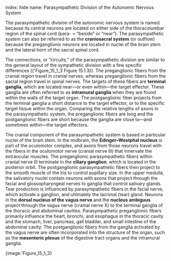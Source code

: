 index: hide
name: Parasympathetic Division of the Autonomic Nervous System

The parasympathetic division of the autonomic nervous system is named because its central neurons are located on either side of the thoracolumbar region of the spinal cord (para- = “beside” or “near”). The parasympathetic system can also be referred to as the  **craniosacral system** (or outflow) because the preganglionic neurons are located in nuclei of the brain stem and the lateral horn of the sacral spinal cord.

The connections, or “circuits,” of the parasympathetic division are similar to the general layout of the sympathetic division with a few specific differences ({'Figure_15_1_3 Figure 15.1.3}). The preganglionic fibers from the cranial region travel in cranial nerves, whereas preganglionic fibers from the sacral region travel in spinal nerves. The targets of these fibers are  **terminal ganglia**, which are located near—or even within—the target effector. These ganglia are often referred to as  **intramural ganglia** when they are found within the walls of the target organ. The postganglionic fiber projects from the terminal ganglia a short distance to the target effector, or to the specific target tissue within the organ. Comparing the relative lengths of axons in the parasympathetic system, the preganglionic fibers are long and the postganglionic fibers are short because the ganglia are close to—and sometimes within—the target effectors.

The cranial component of the parasympathetic system is based in particular nuclei of the brain stem. In the midbrain, the  **Edinger–Westphal nucleus** is part of the oculomotor complex, and axons from those neurons travel with the fibers in the oculomotor nerve (cranial nerve III) that innervate the extraocular muscles. The preganglionic parasympathetic fibers within cranial nerve III terminate in the  **ciliary ganglion**, which is located in the posterior orbit. The postganglionic parasympathetic fibers then project to the smooth muscle of the iris to control pupillary size. In the upper medulla, the salivatory nuclei contain neurons with axons that project through the facial and glossopharyngeal nerves to ganglia that control salivary glands. Tear production is influenced by parasympathetic fibers in the facial nerve, which activate a ganglion, and ultimately the lacrimal (tear) gland. Neurons in the  **dorsal nucleus of the vagus nerve** and the  **nucleus ambiguus** project through the vagus nerve (cranial nerve X) to the terminal ganglia of the thoracic and abdominal cavities. Parasympathetic preganglionic fibers primarily influence the heart, bronchi, and esophagus in the thoracic cavity and the stomach, liver, pancreas, gall bladder, and small intestine of the abdominal cavity. The postganglionic fibers from the ganglia activated by the vagus nerve are often incorporated into the structure of the organ, such as the  **mesenteric plexus** of the digestive tract organs and the intramural ganglia.


{image:'Figure_15_1_3}
        
